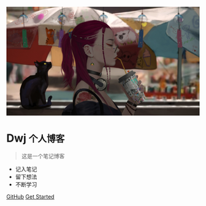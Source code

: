 <!-- _coverpage.md -->

![logo](imgs/黑猫与少女1.png)

# Dwj <small>个人博客</small>
    
> 这是一个笔记博客

- 记入笔记
- 留下想法
- 不断学习

[GitHub](https://github.com/docsifyjs/docsify/)
[Get Started](README.md)

